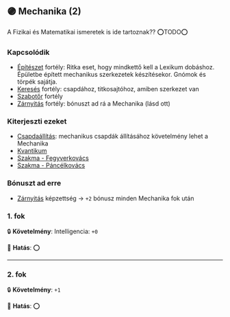 ## 🟣 Mechanika (2)

A Fizikai és Matematikai ismeretek is ide tartoznak?? ⭕TODO⭕

### Kapcsolódik

- [Építészet](epiteszet.md) fortély: Ritka eset, hogy mindkettő kell a Lexikum dobáshoz. Épületbe épített mechanikus szerkezetek készítésekor. Gnómok és törpék sajátja. 
- [Keresés](kereses.md) fortély: csapdához, titkosajtóhoz, amiben szerkezet van
- [Szabotőr](szabotor.md) fortély
- [Zárnyitás](../kepzettsegek.szekunder/zarnyitas.md) fortély: bónuszt ad rá a Mechanika (lásd ott)

### Kiterjeszti ezeket

- [Csapdaállítás](../kepzettsegek.szekunder/csapdaallitas.md): mechanikus csapdák állításához követelmény lehet a Mechanika
- [Kvantikum](../kepzettsegek.szekunder/kvantikum.md)
- [Szakma - Fegyverkovács](../kepzettsegek.szekunder/szakma.md)
- [Szakma - Páncélkovács](../kepzettsegek.szekunder/szakma.md)

### Bónuszt ad erre

- [Zárnyitás](../kepzettsegek.szekunder/zarnyitas.md) képzettség → `+2` bónusz minden Mechanika fok után

### 1. fok

🔒 **Követelmény**: Intelligencia: `+0`

🌟 **Hatás**: ⭕

---
### 2. fok

🔒 **Követelmény**: `+1`

🌟 **Hatás**: ⭕
